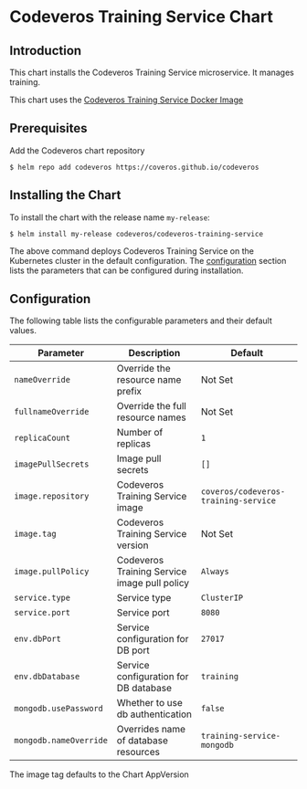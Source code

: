 # Codeveros Training Service Chart

## Introduction

This chart installs the Codeveros Training Service microservice. It manages training.

This chart uses the [Codeveros Training Service Docker Image](https://hub.docker.com/r/coveros/codeveros-training-service)

## Prerequisites

Add the Codeveros chart repository

```shell script
$ helm repo add codeveros https://coveros.github.io/codeveros
```

## Installing the Chart

To install the chart with the release name `my-release`:

```shell script
$ helm install my-release codeveros/codeveros-training-service
```

The above command deploys Codeveros Training Service on the Kubernetes cluster in the default configuration. 
The [configuration](#configuration) section lists the parameters that can be configured during installation.

## Configuration

The following table lists the configurable parameters and their default values.

| Parameter                      | Description                                  | Default                                  |
| ------------------------------ | -------------------------------------------- | ---------------------------------------  |
| `nameOverride`                 | Override the resource name prefix            | Not Set                                  |
| `fullnameOverride`             | Override the full resource names             | Not Set                                  |
| `replicaCount`                 | Number of replicas                           | `1`                                      |
| `imagePullSecrets`             | Image pull secrets                           | `[]`                                     |
| `image.repository`             | Codeveros Training Service image             | `coveros/codeveros-training-service`     |
| `image.tag`                    | Codeveros Training Service version           | Not Set                                  |
| `image.pullPolicy`             | Codeveros Training Service image pull policy | `Always`                                 |
| `service.type`                 | Service type                                 | `ClusterIP`                              |
| `service.port`                 | Service port                                 | `8080`                                   |
| `env.dbPort`                   | Service configuration for DB port            | `27017`                                  |
| `env.dbDatabase`               | Service configuration for DB database        | `training`                               |
| `mongodb.usePassword`          | Whether to use db authentication             | `false`                                  |
| `mongodb.nameOverride`         | Overrides name of database resources         | `training-service-mongodb`               |

The image tag defaults to the Chart AppVersion
